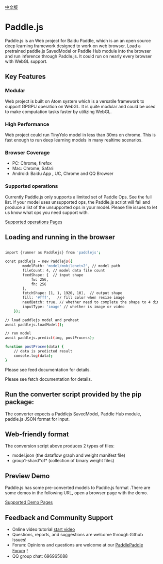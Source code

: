 [中文版](./README_cn.md)

# Paddle.js

Paddle.js is an Web project for Baidu Paddle, which is an an open source deep learning framework designed to work on web browser. Load a pretrained paddle.js SavedModel or Paddle Hub module into the browser and run inference through Paddle.js. It could run on nearly every browser with WebGL support.

## Key Features

### Modular

Web project is built on Atom system which is a versatile framework to support GPGPU operation on WebGL. It is quite modular and could be used to make computation tasks faster by utilizing WebGL.

### High Performance

Web project could run TinyYolo model in less than 30ms on chrome. This is fast enough to run deep learning models in many realtime scenarios.

### Browser Coverage

* PC: Chrome, firefox
* Mac: Chrome, Safari
* Android: Baidu App , UC, Chrome and QQ Browser

### Supported operations

Currently Paddle.js only supports a limited set of Paddle Ops. See the full list. If your model uses unsupported ops, the Paddle.js script will fail and produce a list of the unsupported ops in your model. Please file issues to let us know what ops you need support with.

[Supported operations Pages](./src/factory/fshader/README.md)


## Loading and running in the browser

```bash

import {runner as Paddlejs} from 'paddlejs';

const paddlejs = new Paddlejs({
        modelPath: 'model/mobilenetv2', // model path
        fileCount: 4, // model data file count
        feedShape: {  // input shape
            fw: 256,
            fh: 256
        },
        fetchShape: [1, 1, 1920, 10],  // output shape
        fill: '#fff',   // fill color when resize image
        needBatch: true, // whether need to complete the shape to 4 dimension
        inputType: 'image' // whether is image or video
    });

// load paddlejs model and preheat
await paddlejs.loadModel();

// run model
await paddlejs.predict(img, postProcess);

function postProcee(data) {
    // data is predicted result
    console.log(data);
}

```

Please see feed documentation for details.

Please see fetch documentation for details.


## Run the converter script provided by the pip package:

The converter expects a Paddlejs SavedModel, Paddle Hub module, paddle.js JSON format for input.


## Web-friendly format

The conversion script above produces 2 types of files:

 - model.json (the dataflow graph and weight manifest file)
 - group1-shard\*of\* (collection of binary weight files)


## Preview Demo

Paddle.js has some pre-converted models to Paddle.js format .There are some demos in the following URL, open a browser page with the demo.

[Supported Demo Pages](./examples/README.md)


## Feedback and Community Support
- Online video tutorial [start video](https://www.bilibili.com/video/BV1gZ4y1H7UA?p=6)
- Questions, reports, and suggestions are welcome through Github Issues!
- Forum: Opinions and questions are welcome at our [PaddlePaddle Forum](https://ai.baidu.com/forum/topic/list/168)！
- QQ group chat: 696965088

